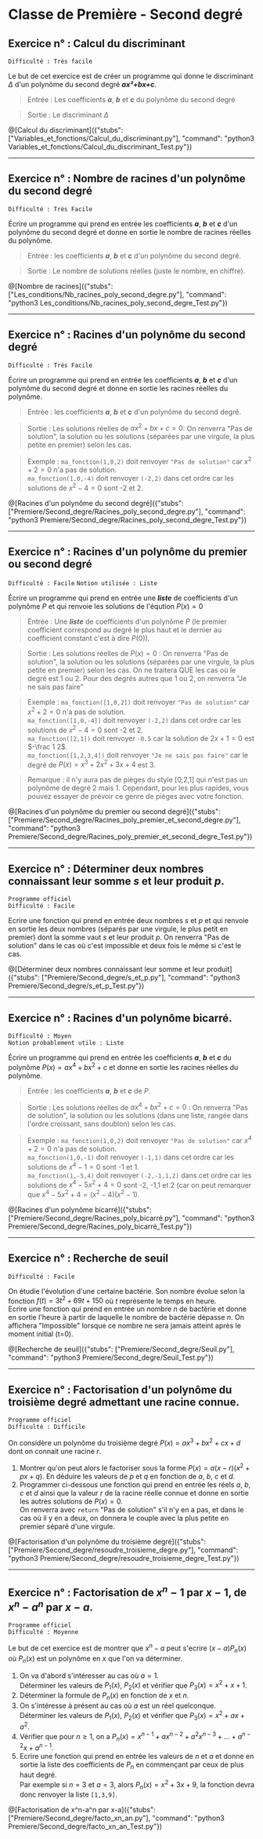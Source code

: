 # Classe de Première - Second degré


## Exercice n° : Calcul du discriminant
`Difficulté : Très facile`  

Le but de cet exercice est de créer un programme qui donne le discriminant $`\Delta`$ d'un polynôme du second degré ***ax²+bx+c***.

>Entrée : Les coefficients ***a***, ***b*** et ***c*** du polynôme du second degré

>Sortie : Le discriminant $`\Delta`$

@[Calcul du discriminant]({"stubs": ["Variables_et_fonctions/Calcul_du_discriminant.py"], "command": "python3 Variables_et_fonctions/Calcul_du_discriminant_Test.py"})

---

## Exercice n° : Nombre de racines d'un polynôme du second degré
`Difficulté : Très Facile`

Écrire un programme qui prend en entrée les coefficients ***a***, ***b*** et ***c*** d'un polynôme du second degré et donne en sortie le nombre de racines réelles du polynôme.

> Entrée : les coefficients ***a***, ***b*** et ***c*** d'un polynôme du second degré.

> Sortie : Le nombre de solutions réelles (juste le nombre, en chiffre).

@[Nombre de racines]({"stubs": ["Les_conditions/Nb_racines_poly_second_degre.py"], "command": "python3 Les_conditions/Nb_racines_poly_second_degre_Test.py"})

---

## Exercice n° : Racines d'un polynôme du second degré
`Difficulté : Très Facile`

Écrire un programme qui prend en entrée les coefficients ***a***, ***b*** et ***c*** d'un polynôme du second degré et donne en sortie les racines réelles du polynôme.

> Entrée : les coefficients ***a***, ***b*** et ***c*** d'un polynôme du second degré.

> Sortie : Les solutions réelles de $`ax^2 + bx + c = 0`$: On renverra "Pas de solution", la solution ou les solutions (séparées par une virgule, la plus petite en premier) selon les cas.

> Exemple : `ma_fonction(1,0,2)` doit renvoyer `"Pas de solution"` car $`x^2+2=0`$ n'a pas de solution.  
`ma_fonction(1,0,-4)` doit renvoyer `(-2,2)` dans cet ordre car les solutions de $`x^2-4=0`$ sont -2 et 2.

@[Racines d'un polynôme du second degré]({"stubs": ["Premiere/Second_degre/Racines_poly_second_degre.py"], "command": "python3 Premiere/Second_degre/Racines_poly_second_degre_Test.py"})

---

## Exercice n° : Racines d'un polynôme du premier ou second degré
`Difficulté : Facile`
`Notion utilisée : Liste`

Écrire un programme qui prend en entrée une ***liste*** de coefficients d'un polynôme $`P`$  et qui renvoie les solutions de l'éqution $`P(x)=0`$

> Entrée : Une ***liste*** de coefficients d'un polynôme $`P`$ (le premier coefficient correspond au degré le plus haut et le dernier au coefficient constant c'est à dire $`P(0)`$).

> Sortie : Les solutions réelles de $`P(x)=0`$ : On renverra "Pas de solution", la solution ou les solutions (séparées par une virgule, la plus petite en premier) selon les cas. On ne traitera QUE les cas où le degré est 1 ou 2. Pour des degrés autres que  1 ou 2, on renverra "Je ne sais pas faire"

> Exemple : `ma_fonction([1,0,2])` doit renvoyer `"Pas de solution"` car $`x^2+2=0`$ n'a pas de solution.  
`ma_fonction([1,0,-4])` doit renvoyer `(-2,2)` dans cet ordre car les solutions de $`x^2-4=0`$ sont -2 et 2.  
`ma_fonction([2,1])` doit renvoyer `-0.5` car la solution de $`2x+1=0`$ est $`-\frac 1 2`$.  
`ma_fonction([1,2,3,4])` doit renvoyer `"Je ne sais pas faire"` car le degré de $`P(x)=x^3+2x^2+3x+4`$ est 3.

> Remarque : il n'y aura pas de pièges du style [0,2,1] qui n'est pas un polynôme de degré 2 mais 1. Cependant, pour les plus rapides, vous pouvez essayer de prévoir ce genre de pièges avec votre fonction.


@[Racines d'un polynôme du premier ou second degré]({"stubs": ["Premiere/Second_degre/Racines_poly_premier_et_second_degre.py"], "command": "python3 Premiere/Second_degre/Racines_poly_premier_et_second_degre_Test.py"})

---

## Exercice n° : Déterminer deux nombres connaissant leur somme $`s`$ et leur produit $`p`$.
`Programme officiel`  
`Difficulté : Facile`

Ecrire une fonction qui prend en entrée deux nombres $`s`$ et $`p`$ et qui renvoie en sortie les deux nombres (séparés par une virgule, le plus petit en premier) dont la somme vaut $`s`$ et leur produit $`p`$. On renverra "Pas de solution" dans le cas où c'est impossible et deux fois le même si c'est le cas.

@[Déterminer deux nombres connaissant leur somme et leur produit]({"stubs": ["Premiere/Second_degre/s_et_p.py"], "command": "python3 Premiere/Second_degre/s_et_p_Test.py"})

---

## Exercice n° : Racines d'un polynôme bicarré.
`Difficulté : Moyen`  
`Notion probablement utile : Liste`

Écrire un programme qui prend en entrée les coefficients ***a***, ***b*** et ***c*** du polynôme $`P(x)=ax^4 + bx^2 + c`$  et donne en sortie les racines réelles du polynôme.

> Entrée : les coefficients ***a***, ***b*** et ***c*** de $`P`$.

> Sortie : Les solutions réelles de $`ax^4 + bx^2 + c = 0`$ : On renverra "Pas de solution", la solution ou les solutions (dans une liste, rangée dans l'ordre croissant, sans doublon) selon les cas.

> Exemple : `ma_fonction(1,0,2)` doit renvoyer `"Pas de solution"` car $`x^4+2=0`$ n'a pas de solution.  
`ma_fonction(1,0,-1)` doit renvoyer `(-1,1)` dans cet ordre car les solutions de $`x^4-1=0`$ sont -1 et 1.  
`ma_fonction(1,-5,4)` doit renvoyer `(-2,-1,1,2)` dans cet ordre car les solutions de $`x^4 - 5x^2+4 =0`$ sont -2, -1,1 et 2 (car on peut remarquer que $`x^4 - 5x^2+4 = (x^2-4)(x^2-1)`$.

@[Racines d'un polynôme bicarré]({"stubs": ["Premiere/Second_degre/Racines_poly_bicarré.py"], "command": "python3 Premiere/Second_degre/Racines_poly_bicarré_Test.py"})

---

## Exercice n° : Recherche de seuil
`Difficulté : Facile`  

On étudie l'évolution d'une certaine bactérie. Son nombre évolue selon la fonction $`f(t)=3t^2+69t+150`$ où $`t`$ représente le temps en heure.  
Ecrire une fonction qui prend en entrée un nombre $`n`$ de bactérie et donne en sortie l'heure à partir de laquelle le nombre  de bactérie dépasse $`n`$. On affichera "Impossible" lorsque ce nombre ne sera jamais atteint après le moment initial (t=0).

@[Recherche de seuil]({"stubs": ["Premiere/Second_degre/Seuil.py"], "command": "python3 Premiere/Second_degre/Seuil_Test.py"})

---
## Exercice n° : Factorisation d'un polynôme du troisième degré admettant une racine connue.
`Programme officiel`  
`Difficulté : Difficile`

On considère un polynôme du troisième degré $`P(x)=ax^3+bx^2+cx+d`$ dont on connait une racine $`r`$. 
1. Montrer qu'on peut alors le factoriser sous la forme $`P(x)=a(x-r)(x^2+px+q)`$. En déduire les valeurs de $`p`$ et $`q`$ en fonction de $`a`$, $`b`$, $`c`$ et $`d`$.
2. Programmer ci-dessous une fonction qui prend en entrée les réels $`a`$, $`b`$, $`c`$ et $`d`$ ainsi que la valeur $`r`$  de la racine réelle connue et donne en sortie les autres solutions de $`P(x)=0`$.  
On renverra avec `return` "Pas de solution" s'il n'y en a pas, et dans le cas où il y en a deux, on donnera le couple avec la plus petite en premier séparé d'une virgule.

@[Factorisation d'un polynôme du troisième degré]({"stubs": ["Premiere/Second_degre/resoudre_troisieme_degre.py"], "command": "python3 Premiere/Second_degre/resoudre_troisieme_degre_Test.py"})

---

## Exercice n° : Factorisation de $`x^n-1`$ par $`x-1`$, de $`x^n-a^n`$ par $`x-a`$.
`Programme officiel`  
`Difficulté : Moyenne`

Le but de cet exercice est de montrer que $`x^n-a`$  peut s'ecrire $`(x-a)P_n(x)`$ où $`P_n(x) `$ est un polynôme en $`x`$ que l'on va déterminer. 

1. On va d'abord s'intéresser au cas où $`a=1`$.  
Déterminer les valeurs de $`P_1(x)`$, $`P_2(x)`$ et vérifier que  $`P_3(x)=x^2+x+1`$.
2. Déterminer la formule de $`P_n(x)`$ en fonction de $`x`$ et $`n`$.
3. On s'intéresse à présent au cas où $`a`$ est un réel quelconque.  
Déterminer les valeurs de $`P_1(x)`$, $`P_2(x)`$ et vérifier que  $`P_3(x)=x^2+ax+a^2`$.
4. Vérifier que pour $`n\geq 1`$, on a $`P_n(x)=x^{n-1}+ax^{n-2}+a^2x^{n-3}+...+a^{n-2}x+a^{n-1}`$.
5. Ecrire une fonction qui prend en entrée les valeurs de $`n`$ et $`a`$ et donne en sortie la liste des coefficients de $`P_n`$ en commençant par ceux de plus haut degré.  
Par exemple si $`n=3`$ et $`a=3`$, alors $`P_n(x)=x^2+3x+9`$, la fonction devra donc renvoyer la liste `[1,3,9]`.

@[Factorisation de x^n-a^n par x-a]({"stubs": ["Premiere/Second_degre/facto_xn_an.py"], "command": "python3 Premiere/Second_degre/facto_xn_an_Test.py"})

